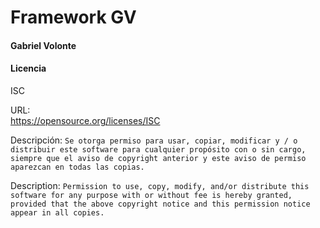 # Framework GV
#### Gabriel Volonte

#### Licencia
ISC  

URL:  
https://opensource.org/licenses/ISC  

Descripción:
`Se otorga permiso para usar, copiar, modificar y / o distribuir este software para cualquier propósito con o sin cargo, siempre que el aviso de copyright anterior y este aviso de permiso aparezcan en todas las copias.`  

Description:
`Permission to use, copy, modify, and/or distribute this software for any purpose with or without fee is hereby granted, provided that the above copyright notice and this permission notice appear in all copies.`  